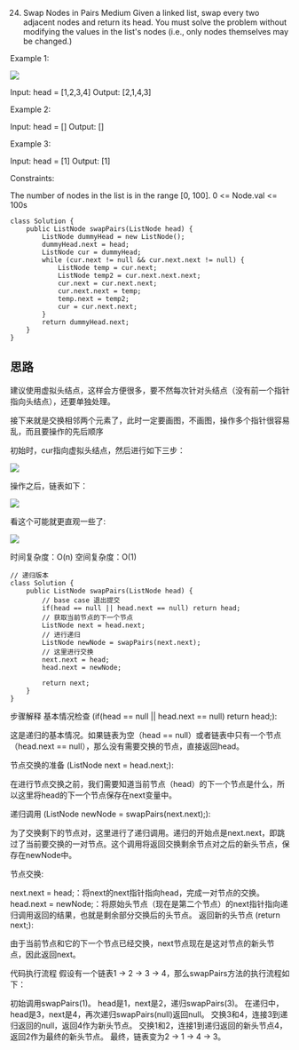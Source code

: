 24. Swap Nodes in Pairs
Medium
Given a linked list, swap every two adjacent nodes and return its head. You must solve the problem without modifying the values in the list's nodes (i.e., only nodes themselves may be changed.)


Example 1:


![](https://assets.leetcode.com/uploads/2020/10/03/swap_ex1.jpg)

Input: head = [1,2,3,4]
Output: [2,1,4,3]


Example 2:

Input: head = []
Output: []

Example 3:

Input: head = [1]
Output: [1]
 

Constraints:

The number of nodes in the list is in the range [0, 100].
0 <= Node.val <= 100s


```
class Solution {
    public ListNode swapPairs(ListNode head) {
        ListNode dummyHead = new ListNode();
        dummyHead.next = head; 
        ListNode cur = dummyHead;
        while (cur.next != null && cur.next.next != null) {
            ListNode temp = cur.next;
            ListNode temp2 = cur.next.next.next;
            cur.next = cur.next.next;
            cur.next.next = temp;
            temp.next = temp2;
            cur = cur.next.next;
        }
        return dummyHead.next;         
    }
}
```

## 思路

建议使用虚拟头结点，这样会方便很多，要不然每次针对头结点（没有前一个指针指向头结点），还要单独处理。

接下来就是交换相邻两个元素了，此时一定要画图，不画图，操作多个指针很容易乱，而且要操作的先后顺序

初始时，cur指向虚拟头结点，然后进行如下三步：

![](https://camo.githubusercontent.com/01651992af843c28fd7496e6a04cc4e83760a7ceead3d8da46e4c1acb35b02bc/68747470733a2f2f636f64652d7468696e6b696e672e63646e2e626365626f732e636f6d2f706963732f32342e254534254238254134254534254238254134254534254241254134254536253844254132254539253933254245254538254131254138254534254238254144254537253941253834254538253841253832254537253832254239312e706e67)

操作之后，链表如下：

![](https://camo.githubusercontent.com/b86f7aac4b7610cff4357c3a01eedaec905ee98b8fa17aba316f7fc11e3a2269/68747470733a2f2f636f64652d7468696e6b696e672e63646e2e626365626f732e636f6d2f706963732f32342e254534254238254134254534254238254134254534254241254134254536253844254132254539253933254245254538254131254138254534254238254144254537253941253834254538253841253832254537253832254239322e706e67)


看这个可能就更直观一些了:

![](https://camo.githubusercontent.com/bd60fd5e88f7ae8c75d7dfbbfd9a6dac12d6cb805d3df8b4fe6cf9ed8a02fa0f/68747470733a2f2f636f64652d7468696e6b696e672e63646e2e626365626f732e636f6d2f706963732f32342e254534254238254134254534254238254134254534254241254134254536253844254132254539253933254245254538254131254138254534254238254144254537253941253834254538253841253832254537253832254239332e706e67)


时间复杂度：O(n)
空间复杂度：O(1)

```
// 递归版本
class Solution {
    public ListNode swapPairs(ListNode head) {
        // base case 退出提交
        if(head == null || head.next == null) return head;
        // 获取当前节点的下一个节点
        ListNode next = head.next;
        // 进行递归
        ListNode newNode = swapPairs(next.next);
        // 这里进行交换
        next.next = head;
        head.next = newNode;

        return next;
    }
} 
```

步骤解释
基本情况检查 (if(head == null || head.next == null) return head;):

这是递归的基本情况。如果链表为空（head == null）或者链表中只有一个节点（head.next == null），那么没有需要交换的节点，直接返回head。

节点交换的准备 (ListNode next = head.next;):

在进行节点交换之前，我们需要知道当前节点（head）的下一个节点是什么，所以这里将head的下一个节点保存在next变量中。

递归调用 (ListNode newNode = swapPairs(next.next);):

为了交换剩下的节点对，这里进行了递归调用。递归的开始点是next.next，即跳过了当前要交换的一对节点。这个调用将返回交换剩余节点对之后的新头节点，保存在newNode中。

节点交换:

next.next = head;：将next的next指针指向head，完成一对节点的交换。
head.next = newNode;：将原始头节点（现在是第二个节点）的next指针指向递归调用返回的结果，也就是剩余部分交换后的头节点。
返回新的头节点 (return next;):

由于当前节点和它的下一个节点已经交换，next节点现在是这对节点的新头节点，因此返回next。

代码执行流程
假设有一个链表1 -> 2 -> 3 -> 4，那么swapPairs方法的执行流程如下：

初始调用swapPairs(1)。
head是1，next是2，递归swapPairs(3)。
在递归中，head是3，next是4，再次递归swapPairs(null)返回null。
交换3和4，连接3到递归返回的null，返回4作为新头节点。
交换1和2，连接1到递归返回的新头节点4，返回2作为最终的新头节点。
最终，链表变为2 -> 1 -> 4 -> 3。